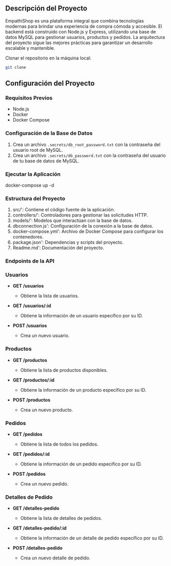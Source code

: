 ## Descripción del Proyecto

EmpathiShop es una plataforma integral que combina tecnologías modernas para brindar una experiencia de compra cómoda y accesible. El backend está construido con Node.js y Express, utilizando una base de datos MySQL para gestionar usuarios, productos y pedidos. La arquitectura del proyecto sigue las mejores prácticas para garantizar un desarrollo escalable y mantenible.

Clonar el repositorio en la máquina local:
   
   ```sh
   git clone 
   ```

## Configuración del Proyecto

### Requisitos Previos

- Node.js
- Docker
- Docker Compose

### Configuración de la Base de Datos

1. Crea un archivo `.secrets/db_root_password.txt` con la contraseña del usuario root de MySQL.
2. Crea un archivo `.secrets/db_password.txt` con la contraseña del usuario de tu base de datos de MySQL.

### Ejecutar la Aplicación
docker-compose up -d

### Estructura del Proyecto
1. src/': Contiene el código fuente de la aplicación.
2. controllers/': Controladores para gestionar las solicitudes HTTP.
3. models/': Modelos que interactúan con la base de datos.
4. dbconnection.js': Configuración de la conexión a la base de datos.
5. docker-compose.yml': Archivo de Docker Compose para configurar los contenedores.
6. package.json': Dependencias y scripts del proyecto.
7. Readme.md': Documentación del proyecto.

### Endpoints de la API
### Usuarios

- **GET /usuarios**
  - Obtiene la lista de usuarios.

- **GET /usuarios/:id**
  - Obtiene la información de un usuario específico por su ID.

- **POST /usuarios**
  - Crea un nuevo usuario.

### Productos

- **GET /productos**
  - Obtiene la lista de productos disponibles.

- **GET /productos/:id**
  - Obtiene la información de un producto específico por su ID.

- **POST /productos**
  - Crea un nuevo producto.

### Pedidos

- **GET /pedidos**
  - Obtiene la lista de todos los pedidos.

- **GET /pedidos/:id**
  - Obtiene la información de un pedido específico por su ID.

- **POST /pedidos**
  - Crea un nuevo pedido.

### Detalles de Pedido

- **GET /detalles-pedido**
  - Obtiene la lista de detalles de pedidos.

- **GET /detalles-pedido/:id**
  - Obtiene la información de un detalle de pedido específico por su ID.

- **POST /detalles-pedido**
  - Crea un nuevo detalle de pedido.
